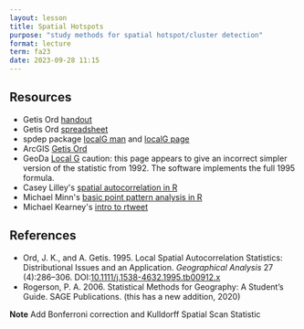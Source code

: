 ```yaml
---
layout: lesson
title: Spatial Hotspots
purpose: "study methods for spatial hotspot/cluster detection"
format: lecture
term: fa23
date: 2023-09-28 11:15
---
```


## Resources

- Getis Ord [handout](https://github.com/GIS4DEV/literature/blob/master/G.pdf)
- Getis Ord [spreadsheet](/assets/GetisOrd.xlsx)
- spdep package [localG man](https://rdrr.io/rforge/spdep/man/localG.html) and [localG page](https://www.rdocumentation.org/packages/spdep/versions/1.1-3/topics/localG)
- ArcGIS [Getis Ord](https://pro.arcgis.com/en/pro-app/tool-reference/spatial-statistics/h-how-hot-spot-analysis-getis-ord-gi-spatial-stati.htm)
- GeoDa [Local G](https://geodacenter.github.io/workbook/6b_local_adv/lab6b.html#getis-ord-statistics) caution: this page appears to give an incorrect simpler version of the statistic from 1992. The software implements the full 1995 formula.
- Casey Lilley's [spatial autocorrelation in R](https://caseylilley.github.io/finalproj.html)
- Michael Minn's [basic point pattern analysis in R](http://michaelminn.net/tutorials/r-point-analysis/)
- Michael Kearney's [intro to rtweet](https://mkearney.github.io/blog/2017/06/01/intro-to-rtweet/)

## References

- Ord, J. K., and A. Getis. 1995. Local Spatial Autocorrelation Statistics: Distributional Issues and an Application. *Geographical Analysis* 27 (4):286–306. DOI:[10.1111/j.1538-4632.1995.tb00912.x](https://doi.org/10.1111/j.1538-4632.1995.tb00912.x)
- Rogerson, P. A. 2006. Statistical Methods for Geography: A Student’s Guide. SAGE Publications. (this has a new addition, 2020)

**Note** Add Bonferroni correction and Kulldorff Spatial Scan Statistic
